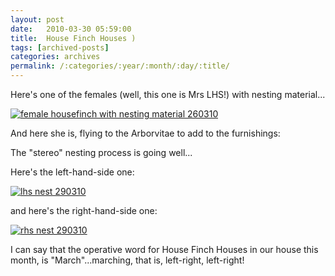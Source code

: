 ```yaml
---
layout: post
date:	2010-03-30 05:59:00
title:  House Finch Houses )
tags: [archived-posts]
categories: archives
permalink: /:categories/:year/:month/:day/:title/
---
```

Here's one of the females (well, this one is Mrs LHS!) with nesting material...

<a href="http://s967.photobucket.com/albums/ae160/pedoral/?action=view&amp;current=IMG_2922.jpg" target="_blank"><img src="http://i967.photobucket.com/albums/ae160/pedoral/IMG_2922.jpg" border="0" alt="female housefinch with nesting material 260310"></a>

<lj-cut text="nesting to the right of us, nesting to the left of us...">

And here she is, flying to the Arborvitae to add to the furnishings:


<lj-embed id="261"/>


The "stereo" nesting process is going well...

Here's the left-hand-side one:


<a href="http://s967.photobucket.com/albums/ae160/pedoral/?action=view&amp;current=IMG_3280.jpg" target="_blank"><img src="http://i967.photobucket.com/albums/ae160/pedoral/IMG_3280.jpg" border="0" alt="lhs nest 290310"></a>


and here's the right-hand-side one:


<a href="http://s967.photobucket.com/albums/ae160/pedoral/?action=view&amp;current=IMG_3279.jpg" target="_blank"><img src="http://i967.photobucket.com/albums/ae160/pedoral/IMG_3279.jpg" border="0" alt="rhs nest 290310"></a>

</lj-cut>

I can say that the operative word for House Finch Houses in our house this month,  is "March"...marching, that is, left-right, left-right!
